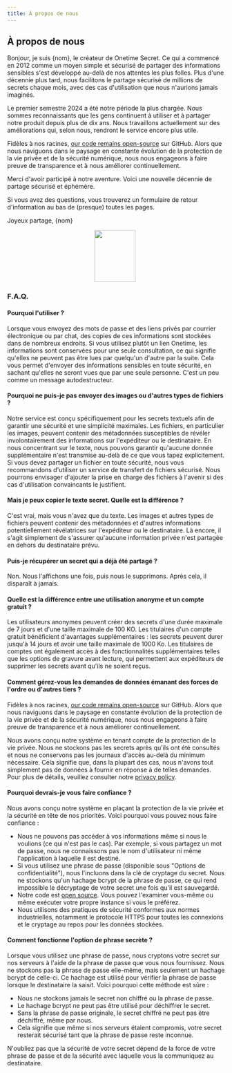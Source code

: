 ```yaml
---
title: À propos de nous
---
```


<article class="prose dark:prose-invert md:prose-lg lg:prose-xl">
  <h2>
    À propos de nous
  </h2>

  <p>
    Bonjour, je suis {nom}, le créateur de Onetime Secret. Ce qui a commencé en 2012 comme un moyen simple et sécurisé de partager des informations sensibles s'est développé au-delà de nos attentes les plus folles. Plus d'une décennie plus tard, nous facilitons le partage sécurisé de millions de secrets chaque mois, avec des cas d'utilisation que nous n'aurions jamais imaginés.
  </p>

  <p>
    Le premier semestre 2024 a été notre période la plus chargée. Nous sommes reconnaissants que les gens continuent à utiliser et à partager notre produit depuis plus de dix ans. Nous travaillons actuellement sur des améliorations qui, selon nous, rendront le service encore plus utile.
  </p>

  <p>
    Fidèles à nos racines, <a href="https://github.com/onetimesecret/onetimesecret">our code remains open-source</a> sur GitHub. Alors que nous naviguons dans le paysage en constante évolution de la protection de la vie privée et de la sécurité numérique, nous nous engageons à faire preuve de transparence et à nous améliorer continuellement.
  </p>

  <p>
    Merci d'avoir participé à notre aventure. Voici une nouvelle décennie de partage sécurisé et éphémère.
  </p>

  <p>
    Si vous avez des questions, vous trouverez un formulaire de retour d'information au bas de (presque) toutes les pages.
  </p>

  <p>
    Joyeux partage,
{nom}
  </p>

  <p style="margin-left: 40%; margin-right: 40%">
    <a
      href="https://delanotes.com/"
      title="Delano Mandelbaum"><img
        src="/etc/img/delano-g.png"
        width="95"
        height="120"
        border="0"
      /></a>
  </p>

  <h3>F.A.Q.</h3>

  <h4>Pourquoi l'utiliser ?</h4>
  <p>
    Lorsque vous envoyez des mots de passe et des liens privés par courrier électronique ou par chat, des copies de ces informations sont stockées dans de nombreux endroits. Si vous utilisez plutôt un lien Onetime, les informations sont conservées pour une seule consultation, ce qui signifie qu'elles ne peuvent pas être lues par quelqu'un d'autre par la suite. Cela vous permet d'envoyer des informations sensibles en toute sécurité, en sachant qu'elles ne seront vues que par une seule personne. C'est un peu comme un message autodestructeur.
  </p>

  <h4>Pourquoi ne puis-je pas envoyer des images ou d'autres types de fichiers ?</h4>
  <p>
    Notre service est conçu spécifiquement pour les secrets textuels afin de garantir une sécurité et une simplicité maximales. Les fichiers, en particulier les images, peuvent contenir des métadonnées susceptibles de révéler involontairement des informations sur l'expéditeur ou le destinataire. En nous concentrant sur le texte, nous pouvons garantir qu'aucune donnée supplémentaire n'est transmise au-delà de ce que vous tapez explicitement. Si vous devez partager un fichier en toute sécurité, nous vous recommandons d'utiliser un service de transfert de fichiers sécurisé. Nous pourrons envisager d'ajouter la prise en charge des fichiers à l'avenir si des cas d'utilisation convaincants le justifient.
  </p>

  <h4>Mais je peux copier le texte secret. Quelle est la différence ?</h4>
  <p>
    C'est vrai, mais vous n'avez que du texte. Les images et autres types de fichiers peuvent contenir des métadonnées et d'autres informations potentiellement révélatrices sur l'expéditeur ou le destinataire. Là encore, il s'agit simplement de s'assurer qu'aucune information privée n'est partagée en dehors du destinataire prévu.
  </p>

  <h4>Puis-je récupérer un secret qui a déjà été partagé ?</h4>
  <p>
    Non. Nous l'affichons une fois, puis nous le supprimons. Après cela, il disparaît à jamais.
  </p>

  <h4>Quelle est la différence entre une utilisation anonyme et un compte gratuit ?</h4>
  <p>
    Les utilisateurs anonymes peuvent créer des secrets d'une durée maximale de 7 jours et d'une taille maximale de 100 KO. Les titulaires d'un compte gratuit bénéficient d'avantages supplémentaires : les secrets peuvent durer jusqu'à 14 jours et avoir une taille maximale de 1000 Ko. Les titulaires de comptes ont également accès à des fonctionnalités supplémentaires telles que les options de gravure avant lecture, qui permettent aux expéditeurs de supprimer les secrets avant qu'ils ne soient reçus.
  </p>

  <h4>Comment gérez-vous les demandes de données émanant des forces de l'ordre ou d'autres tiers ?</h4>
  <p>
    Fidèles à nos racines, <a href="https://github.com/onetimesecret/onetimesecret">our code remains open-source</a> sur GitHub. Alors que nous naviguons dans le paysage en constante évolution de la protection de la vie privée et de la sécurité numérique, nous nous engageons à faire preuve de transparence et à nous améliorer continuellement.
  </p>
  <p>
    Nous avons conçu notre système en tenant compte de la protection de la vie privée. Nous ne stockons pas les secrets après qu'ils ont été consultés et nous ne conservons pas les journaux d'accès au-delà du minimum nécessaire. Cela signifie que, dans la plupart des cas, nous n'avons tout simplement pas de données à fournir en réponse à de telles demandes. Pour plus de détails, veuillez consulter notre <a href="/privacy">privacy policy</a>.
  </p>

  <h4>Pourquoi devrais-je vous faire confiance ?</h4>
  <p>
    Nous avons conçu notre système en plaçant la protection de la vie privée et la sécurité en tête de nos priorités. Voici pourquoi vous pouvez nous faire confiance :
  </p>
  <ul>
    <li>Nous ne pouvons pas accéder à vos informations même si nous le voulions (ce qui n'est pas le cas). Par exemple, si vous partagez un mot de passe, nous ne connaissons pas le nom d'utilisateur ni même l'application à laquelle il est destiné.</li>
    <li>Si vous utilisez une phrase de passe (disponible sous "Options de confidentialité"), nous l'incluons dans la clé de cryptage du secret. Nous ne stockons qu'un hachage bcrypt de la phrase de passe, ce qui rend impossible le décryptage de votre secret une fois qu'il est sauvegardé.</li>
    <li>Notre code est <a href="https://github.com/onetimesecret/onetimesecret">open source</a>. Vous pouvez l'examiner vous-même ou même exécuter votre propre instance si vous le préférez.</li>
    <li>Nous utilisons des pratiques de sécurité conformes aux normes industrielles, notamment le protocole HTTPS pour toutes les connexions et le cryptage au repos pour les données stockées.</li>
  </ul>

  <h4>Comment fonctionne l'option de phrase secrète ?</h4>
  <p>
    Lorsque vous utilisez une phrase de passe, nous cryptons votre secret sur nos serveurs à l'aide de la phrase de passe que vous nous fournissez. Nous ne stockons pas la phrase de passe elle-même, mais seulement un hachage bcrypt de celle-ci. Ce hachage est utilisé pour vérifier la phrase de passe lorsque le destinataire la saisit. Voici pourquoi cette méthode est sûre :
  </p>
  <ul>
    <li>Nous ne stockons jamais le secret non chiffré ou la phrase de passe.</li>
    <li>Le hachage bcrypt ne peut pas être utilisé pour déchiffrer le secret.</li>
    <li>Sans la phrase de passe originale, le secret chiffré ne peut pas être déchiffré, même par nous.</li>
    <li>Cela signifie que même si nos serveurs étaient compromis, votre secret resterait sécurisé tant que la phrase de passe reste inconnue.</li>
  </ul>
  <p>
    N'oubliez pas que la sécurité de votre secret dépend de la force de votre phrase de passe et de la sécurité avec laquelle vous la communiquez au destinataire.
  </p>
</article>
